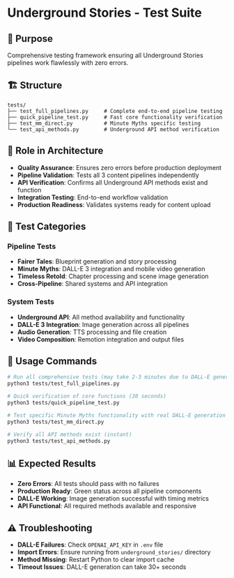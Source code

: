 # Underground Stories - Test Suite

## 📁 Purpose
Comprehensive testing framework ensuring all Underground Stories pipelines work flawlessly with zero errors.

## 🏗️ Structure
```
tests/
├── test_full_pipelines.py     # Complete end-to-end pipeline testing
├── quick_pipeline_test.py     # Fast core functionality verification  
├── test_mm_direct.py          # Minute Myths specific testing
└── test_api_methods.py        # Underground API method verification
```

## 🔧 Role in Architecture
- **Quality Assurance**: Ensures zero errors before production deployment
- **Pipeline Validation**: Tests all 3 content pipelines independently
- **API Verification**: Confirms all Underground API methods exist and function
- **Integration Testing**: End-to-end workflow validation
- **Production Readiness**: Validates systems ready for content upload

## 🧪 Test Categories

### **Pipeline Tests**
- **Fairer Tales**: Blueprint generation and story processing
- **Minute Myths**: DALL-E 3 integration and mobile video generation  
- **Timeless Retold**: Chapter processing and scene image generation
- **Cross-Pipeline**: Shared systems and API integration

### **System Tests**
- **Underground API**: All method availability and functionality
- **DALL-E 3 Integration**: Image generation across all pipelines
- **Audio Generation**: TTS processing and file creation
- **Video Composition**: Remotion integration and output files

## 🚀 Usage Commands
```bash
# Run all comprehensive tests (may take 2-3 minutes due to DALL-E generation)
python3 tests/test_full_pipelines.py

# Quick verification of core functions (30 seconds)
python3 tests/quick_pipeline_test.py

# Test specific Minute Myths functionality with real DALL-E generation
python3 tests/test_mm_direct.py

# Verify all API methods exist (instant)
python3 tests/test_api_methods.py
```

## 📊 Expected Results
- **Zero Errors**: All tests should pass with no failures
- **Production Ready**: Green status across all pipeline components
- **DALL-E Working**: Image generation successful with timing metrics
- **API Functional**: All required methods available and responsive

## ⚠️ Troubleshooting
- **DALL-E Failures**: Check `OPENAI_API_KEY` in `.env` file
- **Import Errors**: Ensure running from `underground_stories/` directory
- **Method Missing**: Restart Python to clear import cache
- **Timeout Issues**: DALL-E generation can take 30+ seconds